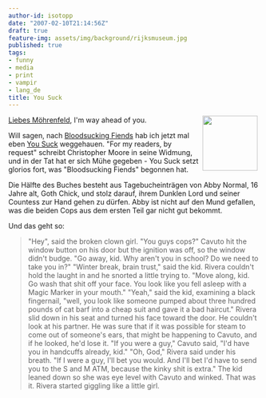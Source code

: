 ```yaml
---
author-id: isotopp
date: "2007-02-10T21:14:56Z"
draft: true
feature-img: assets/img/background/rijksmuseum.jpg
published: true
tags:
- funny
- media
- print
- vampir
- lang_de
title: You Suck
---
```

<!-- s9ymdb:4217 --><img width='110' height='110' style="float: right; border: 0px; padding-left: 5px; padding-right: 5px;" src="/uploads/yousuck.serendipityThumb.jpg" alt="" /> <a href="http://blog.karotte.org/archives/222-Bloodsucking-Fiends.html">Liebes Möhrenfeld</a>, I'm way ahead of you. 

Will sagen, nach <a href="http://blog.koehntopp.de/archives/1571-Bloodsucking-Fiends.html">Bloodsucking Fiends</a> hab ich jetzt mal eben <a href="http://www.amazon.de/Suck-Love-Story-Christopher-Moore/dp/0060590297">You Suck</a> weggehauen. "For my readers, by request" schreibt Christopher Moore in seine Widmung, und in der Tat hat er sich Mühe gegeben - You Suck setzt glorios fort, was "Bloodsucking Fiends" begonnen hat.

Die Hälfte des Buches besteht aus Tagebucheinträgen von Abby Normal, 16 Jahre alt, Goth Chick, und stolz darauf, ihrem Dunklen Lord und seiner Countess zur Hand gehen zu dürfen. Abby ist nicht auf den Mund gefallen, was die beiden Cops aus dem ersten Teil gar nicht gut bekommt.

Und das geht so:

<blockquote>"Hey", said the broken clown girl. "You guys cops?"
 Cavuto hit the window button on his door but the ignition was off, so the window didn't budge. "Go away, kid. Why aren't you in school? Do we need to take you in?"
 "Winter break, brain trust," said the kid.
 Rivera couldn't hold the laught in and he snorted a little trying to.
 "Move along, kid. Go wash that shit off your face. You look like you fell asleep with a Magic Marker in your mouth."
 "Yeah," said the kid, examining a black fingernail, "well, you look like someone pumped about three hundred pounds of cat barf into a cheap suit and gave it a bad haircut."
 Rivera slid down in his seat and turned his face toward the door. He couldn't look at his partner. He was sure that if it was possible for steam to come out of someone's ears, that might be happening to Cavuto, and if he looked, he'd lose it.
 "If you were a guy," Cavuto said, "I'd have you in handcuffs already, kid."
 "Oh, God," Rivera said under his breath.
 "If I were a guy, I'll bet you would. And I'll bet I'd have to send you to the S and M ATM, because the kinky shit is extra." The kid leaned down so she was eye level with Cavuto and winked.
 That was it. Rivera started giggling like a little girl.</blockquote>
